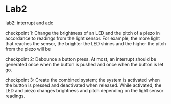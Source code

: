 
# Lab2
lab2: interrupt and adc

checkpoint 1:
Change the brightness of an LED and the pitch of a piezo in accordance to readings from the light sensor. For example, the more light that reaches the sensor, the brighter the LED shines and the higher the pitch from the piezo will be

checkpoint 2:
Debounce a button press. At most, an interrupt should be generated once when the button is pushed and once when the button is let go.

checkpoint 3:
Create the combined system; the system is activated when the button is pressed and deactivated when released. While activated, the LED and piezo changes brightness and pitch depending on the light sensor readings.
